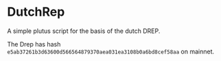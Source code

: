 # DutchRep
A simple plutus script for the basis of the dutch DREP.

The Drep has hash `e5ab37261b3d63600d566564879370aea031ea3108b0a6bd8cef58aa` on mainnet.
